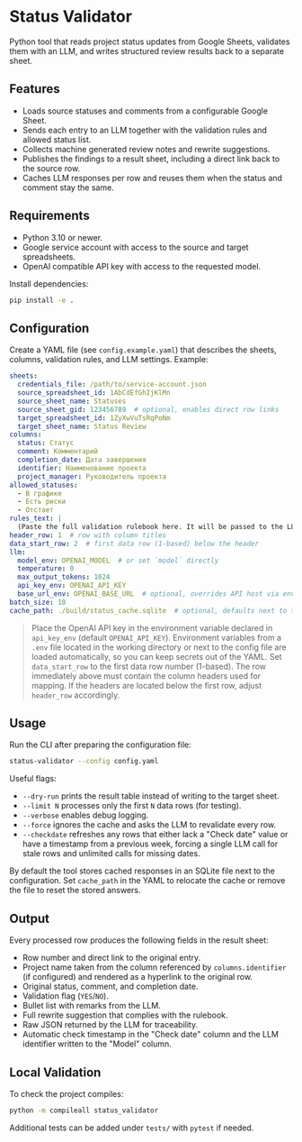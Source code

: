 # Status Validator

Python tool that reads project status updates from Google Sheets, validates them with an LLM, and writes structured review results back to a separate sheet.

## Features
- Loads source statuses and comments from a configurable Google Sheet.
- Sends each entry to an LLM together with the validation rules and allowed status list.
- Collects machine generated review notes and rewrite suggestions.
- Publishes the findings to a result sheet, including a direct link back to the source row.
- Caches LLM responses per row and reuses them when the status and comment stay the same.

## Requirements
- Python 3.10 or newer.
- Google service account with access to the source and target spreadsheets.
- OpenAI compatible API key with access to the requested model.

Install dependencies:

```bash
pip install -e .
```

## Configuration
Create a YAML file (see `config.example.yaml`) that describes the sheets, columns, validation rules, and LLM settings. Example:

```yaml
sheets:
  credentials_file: /path/to/service-account.json
  source_spreadsheet_id: 1AbCdEfGhIjKlMn
  source_sheet_name: Statuses
  source_sheet_gid: 123456789  # optional, enables direct row links
  target_spreadsheet_id: 1ZyXwVuTsRqPoNm
  target_sheet_name: Status Review
columns:
  status: Статус
  comment: Комментарий
  completion_date: Дата завершения
  identifier: Наименование проекта
  project_manager: Руководитель проекта
allowed_statuses:
  - В графике
  - Есть риски
  - Отстает
rules_text: |
  (Paste the full validation rulebook here. It will be passed to the LLM verbatim.)
header_row: 1  # row with column titles
data_start_row: 2  # first data row (1-based) below the header
llm:
  model_env: OPENAI_MODEL  # or set `model` directly
  temperature: 0
  max_output_tokens: 1024
  api_key_env: OPENAI_API_KEY
  base_url_env: OPENAI_BASE_URL  # optional, overrides API host via env variable
batch_size: 10
cache_path: ./build/status_cache.sqlite  # optional, defaults next to the config file
```

> Place the OpenAI API key in the environment variable declared in `api_key_env` (default `OPENAI_API_KEY`).
> Environment variables from a `.env` file located in the working directory or next to the config file are loaded automatically, so you can keep secrets out of the YAML.
> Set `data_start_row` to the first data row number (1-based). The row immediately above must contain the column headers used for mapping.
> If the headers are located below the first row, adjust `header_row` accordingly.

## Usage
Run the CLI after preparing the configuration file:

```bash
status-validator --config config.yaml
```

Useful flags:
- `--dry-run` prints the result table instead of writing to the target sheet.
- `--limit N` processes only the first `N` data rows (for testing).
- `--verbose` enables debug logging.
- `--force` ignores the cache and asks the LLM to revalidate every row.
- `--checkdate` refreshes any rows that either lack a "Check date" value or have a timestamp from a previous week, forcing a single LLM call for stale rows and unlimited calls for missing dates.

By default the tool stores cached responses in an SQLite file next to the configuration. Set `cache_path` in the YAML to relocate the cache or remove the file to reset the stored answers.

## Output
Every processed row produces the following fields in the result sheet:
- Row number and direct link to the original entry.
- Project name taken from the column referenced by `columns.identifier` (if configured) and rendered as a hyperlink to the original row.
- Original status, comment, and completion date.
- Validation flag (`YES`/`NO`).
- Bullet list with remarks from the LLM.
- Full rewrite suggestion that complies with the rulebook.
- Raw JSON returned by the LLM for traceability.
- Automatic check timestamp in the "Check date" column and the LLM identifier written to the "Model" column.

## Local Validation
To check the project compiles:

```bash
python -m compileall status_validator
```

Additional tests can be added under `tests/` with `pytest` if needed.
